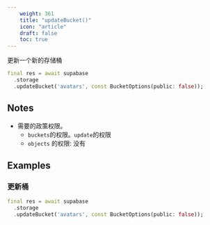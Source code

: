```yaml
---
    weight: 361
    title: "updateBucket()"
    icon: "article"
    draft: false
    toc: true
---
```


更新一个新的存储桶


```dart
final res = await supabase
  .storage
  .updateBucket('avatars', const BucketOptions(public: false));
```






## Notes

- 需要的政策权限。
  - `buckets`的权限。`update`的权限
  - `objects` 的权限: 没有










## Examples

### 更新桶



```dart
final res = await supabase
  .storage
  .updateBucket('avatars', const BucketOptions(public: false));
```